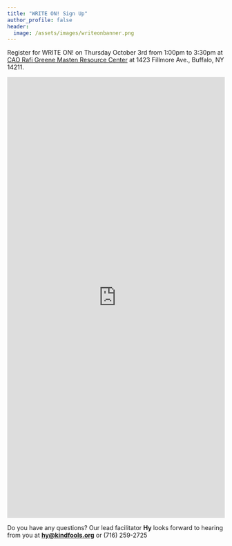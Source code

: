 ```yaml
---
title: "WRITE ON! Sign Up"
author_profile: false
header:
  image: /assets/images/writeonbanner.png
---
```


Register for WRITE ON! on Thursday October 3rd from 1:00pm to 3:30pm
at [CAO Rafi Greene Masten Resource Center](
https://www.caowny.org/masten-resource-center)
at 1423 Fillmore Ave., Buffalo, NY 14211.

<iframe src="https://docs.google.com/forms/d/e/1FAIpQLSek_PrcGqo_f9EajHCTh6m_Bg7T76rrjXrG3EChmPoMTyvUvg/viewform?embedded=true&usp=pp_url&entry.1094639681=Thurs+Oct+3rd+at+1:00pm+at+Masten+Resource+Center" width="100%" height="1020" frameborder="0" marginheight="0" marginwidth="0" onload = "window.parent.scrollTo(0,0)">Loading…</iframe>

Do you have any questions? Our lead facilitator **Hy** looks forward to hearing from you at **[hy@kindfools.org](mailto:hy@kindfools.org)** or (716) 259-2725
